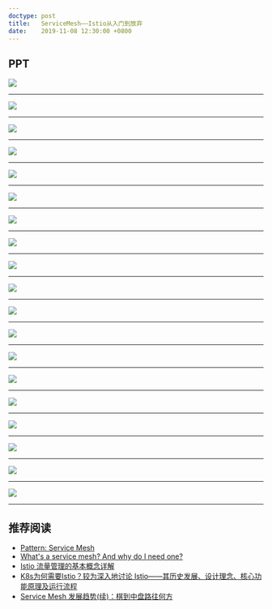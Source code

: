```yaml
---
doctype: post
title:   ServiceMesh——Istio从入门到放弃
date:    2019-11-08 12:30:00 +0800
---
```


## PPT

![](./img/2019/11/08/servicemesh.001.jpeg)

---

![](./img/2019/11/08/servicemesh.002.jpeg)

---

![](./img/2019/11/08/servicemesh.003.jpeg)

---

![](./img/2019/11/08/servicemesh.004.jpeg)

---

![](./img/2019/11/08/servicemesh.005.jpeg)

---

![](./img/2019/11/08/servicemesh.006.jpeg)

---

![](./img/2019/11/08/servicemesh.007.jpeg)

---

![](./img/2019/11/08/servicemesh.008.jpeg)

---

![](./img/2019/11/08/servicemesh.009.jpeg)

---

![](./img/2019/11/08/servicemesh.010.jpeg)

---

![](./img/2019/11/08/servicemesh.011.jpeg)

---

![](./img/2019/11/08/servicemesh.012.jpeg)

---

![](./img/2019/11/08/servicemesh.013.jpeg)

---

![](./img/2019/11/08/servicemesh.014.jpeg)

---

![](./img/2019/11/08/servicemesh.015.jpeg)

---

![](./img/2019/11/08/servicemesh.016.jpeg)

---

![](./img/2019/11/08/servicemesh.017.jpeg)

---

![](./img/2019/11/08/servicemesh.018.jpeg)

---

![](./img/2019/11/08/servicemesh.019.jpeg)

---

## 推荐阅读

- [Pattern: Service Mesh](https://philcalcado.com/2017/08/03/pattern_service_mesh.html)
- [What's a service mesh? And why do I need one?](https://buoyant.io/2017/04/25/whats-a-service-mesh-and-why-do-i-need-one/)
- [Istio 流量管理的基本概念详解](https://jimmysong.io/posts/istio-traffic-management-basic-concepts/)
- [K8s为何需要Istio？较为深入地讨论 Istio——其历史发展、设计理念、核心功能原理及运行流程](https://zhuanlan.zhihu.com/p/54123996)
- [Service Mesh 发展趋势(续)：棋到中盘路往何方](https://blog.aquasec.com/istio-service-mesh-traffic-control)
